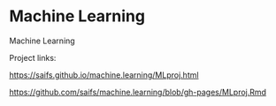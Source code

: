 # Machine Learning
Machine Learning

Project links:

https://saifs.github.io/machine.learning/MLproj.html

https://github.com/saifs/machine.learning/blob/gh-pages/MLproj.Rmd
